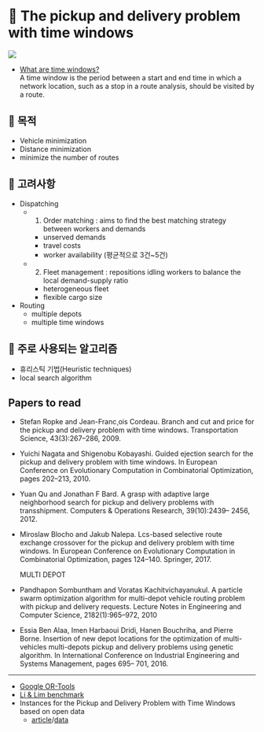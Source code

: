 # 🚚 The pickup and delivery problem with time windows
<a href="https://confirmed-theater-e29.notion.site/Reading-List-48df9a2a6d614f648a64c4ca5e6054fe" target="_blank"><img src="https://img.shields.io/badge/Notion-ffffff?style=flat-square&logo=Notion&logoColor=black"/></a>


- [What are time windows?](https://desktop.arcgis.com/en/arcmap/latest/extensions/network-analyst/time-windows.htm)   
A time window is the period between a start and end time in which a network location, such as a stop in a route analysis, should be visited by a route.


## 🔗 목적
- Vehicle minimization
- Distance minimization
- minimize the number of routes

## 🔗 고려사항
- Dispatching
  - 1) Order matching : aims to find the best matching strategy between workers and demands
    - unserved demands
	- travel costs
	- worker availability (평균적으로 3건~5건)
  - 2) Fleet management : repositions idling workers to balance the local demand-supply ratio
    - heterogeneous fleet
	- flexible cargo size
- Routing
  - multiple depots
  - multiple time windows

## 🔗 주로 사용되는 알고리즘
- 휴리스틱  기법(Heuristic techniques)
- local search algorithm

## Papers to read
- Stefan Ropke and Jean-Franc¸ois Cordeau. Branch and cut and
price for the pickup and delivery problem with time windows.
Transportation Science, 43(3):267–286, 2009.
- Yuichi Nagata and Shigenobu Kobayashi. Guided ejection
search for the pickup and delivery problem with time windows.
In European Conference on Evolutionary Computation in
Combinatorial Optimization, pages 202–213, 2010.
- Yuan Qu and Jonathan F Bard. A grasp with adaptive large
neighborhood search for pickup and delivery problems with
transshipment. Computers & Operations Research, 39(10):2439–
2456, 2012.
- Miroslaw Blocho and Jakub Nalepa. Lcs-based selective route
exchange crossover for the pickup and delivery problem with
time windows. In European Conference on Evolutionary
Computation in Combinatorial Optimization, pages 124–140.
Springer, 2017.

	MULTI DEPOT
- Pandhapon Sombuntham and Voratas Kachitvichayanukul. A
particle swarm optimization algorithm for multi-depot vehicle
routing problem with pickup and delivery requests. Lecture
Notes in Engineering and Computer Science, 2182(1):965–972,
2010

- Essia Ben Alaa, Imen Harbaoui Dridi, Hanen Bouchriha,
and Pierre Borne. Insertion of new depot locations for the
optimization of multi-vehicles multi-depots pickup and delivery
problems using genetic algorithm. In International Conference
on Industrial Engineering and Systems Management, pages 695–
701, 2016.


---

- [Google OR-Tools](https://developers.google.com/optimization/routing/pickup_delivery#python_1)
- [Li & Lim benchmark](https://www.sintef.no/projectweb/top/pdptw/li-lim-benchmark/)
- Instances for the Pickup and Delivery Problem with Time Windows based on open data
  - [article](https://www.sciencedirect.com/science/article/abs/pii/S0305054820301829?via%3Dihub)/[data](https://data.mendeley.com/datasets/wr2ct4r22f/2)
